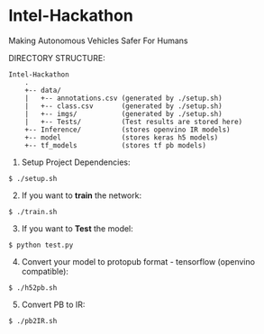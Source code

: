 # Intel-Hackathon
Making Autonomous Vehicles Safer For Humans

DIRECTORY STRUCTURE:

```
Intel-Hackathon
    .
    +-- data/
    |   +-- annotations.csv (generated by ./setup.sh)
    |   +-- class.csv       (generated by ./setup.sh)
    |   +-- imgs/           (generated by ./setup.sh)
    |   +-- Tests/          (Test results are stored here)
    +-- Inference/          (stores openvino IR models)
    +-- model               (stores keras h5 models)
    +-- tf_models           (stores tf pb models)     
```
1) Setup Project Dependencies:

```$ ./setup.sh```

2) If you want to **train** the network:

```$ ./train.sh```

3) If you want to **Test** the model:

```$ python test.py```

4) Convert your model to protopub format - tensorflow (openvino compatible):

```$ ./h52pb.sh```

5) Convert PB to IR:

```$ ./pb2IR.sh```

